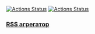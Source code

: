 [![Actions Status](https://github.com/1808Avenue/frontend-project-11/workflows/CI/badge.svg)](https://github.com/1808Avenue/frontend-project-46/blob/main/.github/workflows/build.yml)
[![Actions Status](https://github.com/1808Avenue/frontend-project-11/workflows/hexlet-check/badge.svg)](https://github.com/1808Avenue/frontend-project-11/actions)

### [RSS агрегатор](https://frontend-project-11-ashen-psi.vercel.app/ "project")

